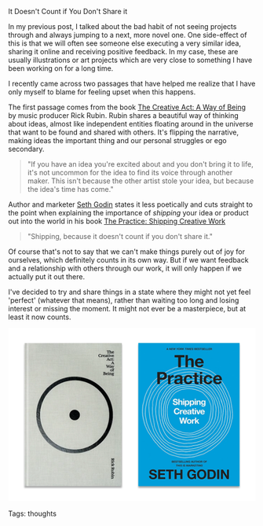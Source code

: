 It Doesn't Count if You Don't Share it

In my previous post, I talked about the bad habit of not seeing projects through and always jumping to a next, more novel one. One side-effect of this is that we will often see someone else executing a very similar idea, sharing it online and receiving positive feedback. In my case, these are usually illustrations or art projects which are very close to something I have been working on for a long time. 

I recently came across two passages that have helped me realize that I have only myself to blame for feeling upset when this happens. 

The first passage comes from the book [The Creative Act: A Way of Being](https://www.goodreads.com/book/show/60965426-the-creative-act) by music producer Rick Rubin. Rubin shares a beautiful way of thinking about ideas, almost like independent entities floating around in the universe that want to be found and shared with others. It's flipping the narrative, making ideas the important thing and our personal struggles or ego secondary.

>"If you have an idea you're excited about and you don't bring it to life, it's not uncommon for the idea to find its voice through another maker. This isn't because the other artist stole your idea, but because the idea's time has come."

Author and marketer [Seth Godin](https://seths.blog/) states it less poetically and cuts straight to the point when explaining the importance of *shipping* your idea or product out into the world in his book [The Practice: Shipping Creative Work](https://www.goodreads.com/book/show/53479927-the-practice?from_search=true&from_srp=true&qid=KNybrLUG3u&rank=1)

>"Shipping, because it doesn't count if you don't share it."

Of course that's not to say that we can't make things purely out of joy for ourselves, which definitely counts in its own way. But if we want feedback and a relationship with others through our work, it will only happen if we actually put it out there.

I've decided to try and share things in a state where they might not yet feel 'perfect' (whatever that means), rather than waiting too long and losing interest or missing the moment. It might not ever be a masterpiece, but at least it now counts.

![Seth Godin and Rick Rubin Books](./img/godin-rubin-books.webp)

Tags: thoughts
